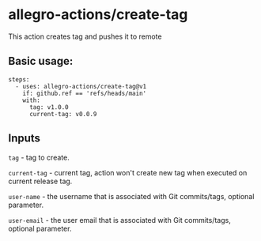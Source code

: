 # allegro-actions/create-tag

This action creates tag and pushes it to remote

## Basic usage:

```
steps:
  - uses: allegro-actions/create-tag@v1
    if: github.ref == 'refs/heads/main'
    with:
      tag: v1.0.0
      current-tag: v0.0.9
```

## Inputs

`tag` - tag to create.

`current-tag` - current tag, action won't create new tag when executed on current release tag.

`user-name` - the username that is associated with Git commits/tags, optional parameter.

`user-email` - the user email that is associated with Git commits/tags, optional parameter.
